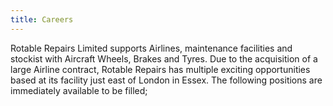```yaml
---
title: Careers
---
```

Rotable Repairs Limited supports Airlines, maintenance facilities and stockist with Aircraft Wheels, Brakes and Tyres. Due to the acquisition of a large Airline contract, Rotable Repairs has multiple exciting opportunities based at its facility just east of London in Essex. The following positions are immediately available to be filled;